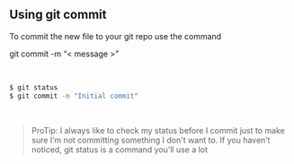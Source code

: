 ##  Using git commit

To commit the new file to your git repo use the command

git commit -m “< message >”

<br>

```bash
$ git status
$ git commit -m "Initial commit"
```
<br>

<p><blockquote>ProTip: I always like to check my status before I commit just to make sure I’m not committing something I don't want to. If you haven’t noticed, git status is a command you’ll use a lot</blockquote></p>
